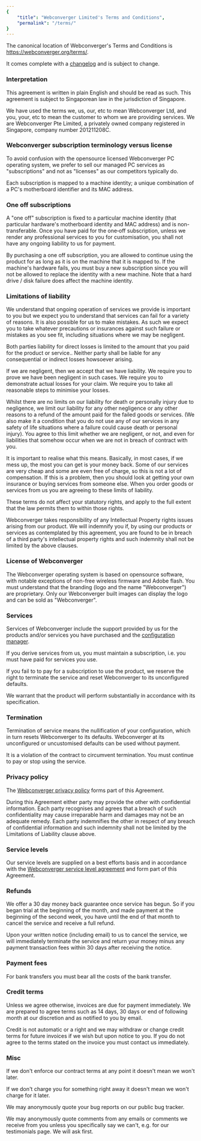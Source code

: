 ```yaml
---
{
    "title": "Webconverger Limited's Terms and Conditions",
    "permalink": "/terms/"
}
---
```


The canonical location of Webconverger's Terms and Conditions is
<https://webconverger.org/terms/>.

It comes complete with a
[changelog](http://source.webconverger-org.branchable.com/?p=source.git;a=history;f=terms.mdwn;hb=HEAD)
and is subject to change.

### Interpretation

This agreement is written in plain English and should be read as such. This
agreement is subject to Singaporean law in the jurisdiction of Singapore.

We have used the terms we, us, our, etc to mean Webconverger Ltd, and you,
your, etc to mean the customer to whom we are providing services.  We are
Webconverger Pte Limited, a privately owned company registered in Singapore,
company number 201211208C.

### Webconverger subscription terminology versus license

To avoid confusion with the opensource licensed Webconverger PC operating
system, we prefer to sell our managed PC services as "subscriptions" and not as
"licenses" as our competitors typically do.

Each subscription is mapped to a machine identity; a unique combination of a
PC's motherboard identifier and its MAC address.

### One off subscriptions

A "one off" subscription is fixed to a particular machine identity (that
particular hardware's motherboard identity and MAC address) and is
non-transferable. Once you have paid for the one‐off subscription, unless we
render any professional services to you for customisation, you shall not have
any ongoing liability to us for payment.

By purchasing a one off subscription, you are allowed to continue using the
product for as long as it is on the machine that it is mapped to. If the
machine's hardware fails, you must buy a new subscription since you will not be
allowed to replace the identity with a new machine. Note that a hard drive /
disk failure does affect the machine identity.

### Limitations of liability

We understand that ongoing operation of services we provide is important to you
but we expect you to understand that services can fail for a variety of
reasons. It is also possible for us to make mistakes.  As such we expect you to
take whatever precautions or insurances against such failure or mistakes as you
see fit, including situations where we may be negligent.

Both parties liability for direct losses is limited to the amount that you paid
for the product or service.. Neither party shall be liable for any
consequential or indirect losses howsoever arising.

If we are negligent, then we accept that we have liability. We require you to
prove we have been negligent in such cases. We require you to demonstrate
actual losses for your claim. We require you to take all reasonable steps to
minimise your losses.

Whilst there are no limits on our liability for death or personally injury due
to negligence, we limit our liability for any other negligence or any other
reasons to a refund of the amount paid for the failed goods or services. (We
also make it a condition that you do not use any of our services in any safety
of life situations where a failure could cause death or personal injury). You
agree to this limit whether we are negligent, or not, and even for liabilities
that somehow occur when we are not in breach of contract with you.

It is important to realise what this means. Basically, in most cases, if we
mess up, the most you can get is your money back. Some of our services are very
cheap and some are even free of charge, so this is not a lot of compensation.
If this is a problem, then you should look at getting your own insurance or
buying services from someone else. When you order goods or services from us you
are agreeing to these limits of liability.

These terms do not affect your statutory rights, and apply to the full extent
that the law permits them to within those rights.

Webconverger takes responsibility of any Intellectual Property rights issues
arising from our product.  We will indemnify you if, by using our products or
services as contemplated by this agreement, you are found to be in breach of a
third party's intellectual property rights and such indemnity shall not be
limited by the above clauses.

### License of Webconverger

The Webconverger operating system is based on opensource software, with notable
exceptions of non-free wireless firmware and Adobe flash. You must understand
that the branding (logo and the name "Webconverger") are proprietary. Only our
Webconverger built images can display the logo and can be sold as
"Webconverger".

### Services

Services of Webconverger include the support provided by us for the products
and/or services you have purchased and the [configuration
manager](//config.webconverger.com).

If you derive services from us, you must maintain a subscription, i.e. you must
have paid for services you use.

If you fail to to pay for a subscription to use the product, we reserve the
right to terminate the service and reset Webconverger to its unconfigured
defaults.

We warrant that the product will perform substantially in accordance with its
specification.

### Termination

Termination of service means the nullification of your configuration, which in
turn resets Webconverger to its defaults. Webconverger at its unconfigured or
uncustomised defaults can be used without payment.

It is a violation of the contract to circumvent termination. You must continue
to pay or stop using the service.

### Privacy policy

The [Webconverger privacy policy](//webconverger.org/privacy/) forms part
of this Agreement.

During this Agreement either party may provide the other with confidential
information. Each party recognises and agrees that a breach of such
confidentiality may cause irreparable harm and damages may not be an adequate
remedy. Each party indemnifies the other in respect of any breach of
confidential information and such indemnity shall not be limited by the
Limitations of Liability clause above.

### Service levels

Our service levels are supplied on a best efforts basis and in accordance with
the [Webconverger service level agreement](//webconverger.org/sla/) and
form part of this Agreement.

### Refunds

We offer a 30 day money back guarantee once service has begun. So if you began
trial at the beginning of the month, and made payment at the beginning of the
second week, you have until the end of that month to cancel the service and
receive a full refund.

Upon your written notice (including email) to us to cancel the service, we will
immediately terminate the service and return your money minus any payment
transaction fees within 30 days after receiving the notice.

### Payment fees

For bank transfers you must bear all the costs of the bank transfer.

### Credit terms

Unless we agree otherwise, invoices are due for payment immediately. We are
prepared to agree terms such as 14 days, 30 days or end of following month at
our discretion and as notified to you by email.

Credit is not automatic or a right and we may withdraw or change credit terms
for future invoices if we wish but upon notice to you. If you do not agree to
the terms stated on the invoice you must contact us immediately.

### Misc

If we don't enforce our contract terms at any point it doesn't mean we won't
later.

If we don't charge you for something right away it doesn't mean we won't charge
for it later.

We may anonymously quote your bug reports on our public bug tracker.

We may anonymously quote comments from any emails or comments we receive from
you unless you specifically say we can't, e.g. for our testimonials page. We
will ask first.
